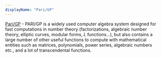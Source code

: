 ```yaml
---
displayName: "Pari/GP"
---
```


[Pari/GP](https://pari.math.u-bordeaux.fr/) - PARI/GP is a widely used computer algebra system designed for fast computations in number theory (factorizations, algebraic number theory, elliptic curves, modular forms, _L_ functions...), but also contains a large number of other useful functions to compute with mathematical entities such as matrices, polynomials, power series, algebraic numbers etc., and a lot of transcendental functions.